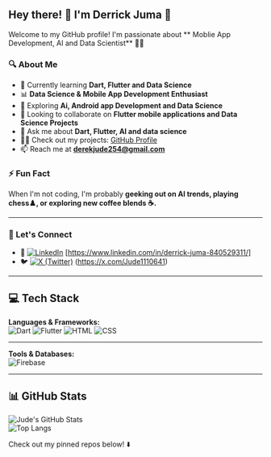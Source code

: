 ## Hey there! 👋 I'm Derrick Juma 🚀

Welcome to my GitHub profile! I'm  passionate about ** Moblie App Development, AI and Data Scientist** 🧑‍💻 

### 🔍 About Me  
- 📖 Currently learning **Dart, Flutter and Data Science** 
- 📊 **Data Science & Mobile App Development Enthusiast**
- 🌱 Exploring **Ai, Android app Development and Data Science**
- 👯 Looking to collaborate on **Flutter mobile applications and Data Science Projects**      
- 💬 Ask me about **Dart, Flutter, AI and  data science**
- 👨‍💻 Check out my projects: [GitHub Profile](https://github.com/Jude254-programmer)
-  📫 Reach me at **derekjude254@gmail.com**  

### ⚡ Fun Fact  
When I'm not coding, I'm probably **geeking out on AI trends, playing chess♟️, or exploring new coffee blends ☕.**  

---

### 🤝 Let's Connect  
- 🔗 [![LinkedIn](https://img.shields.io/badge/LinkedIn-0A66C2?style=for-the-badge&logo=linkedin&logoColor=white)](#) [https://www.linkedin.com/in/derrick-juma-840529311/]  
- 🐦 [![X (Twitter)](https://img.shields.io/badge/X-000000?style=for-the-badge&logo=twitter&logoColor=white)](#)  (https://x.com/Jude1110641)


---



## 💻 Tech Stack  
**Languages & Frameworks:**  
![Dart](https://img.shields.io/badge/Dart-0175C2?style=for-the-badge&logo=dart&logoColor=white) 
![Flutter](https://img.shields.io/badge/Flutter-02569B?style=for-the-badge&logo=flutter&logoColor=white) 
![HTML](https://img.shields.io/badge/HTML-E34F26?style=for-the-badge&logo=html5&logoColor=white)
![CSS](https://img.shields.io/badge/CSS-1572B6?style=for-the-badge&logo=css3&logoColor=white)


---

**Tools & Databases:**  
![Firebase](https://img.shields.io/badge/Firebase-FFCA28?style=for-the-badge&logo=firebase&logoColor=black)  
 




---
## 📊 GitHub Stats  
![Jude's GitHub Stats](https://github-readme-stats.vercel.app/api?username=Jude254-programmer&show_icons=true&theme=radical)  
![Top Langs](https://github-readme-stats.vercel.app/api/top-langs/?username=Jude254-programmer&layout=compact&theme=radical) 


Check out my pinned repos below! ⬇️ 

